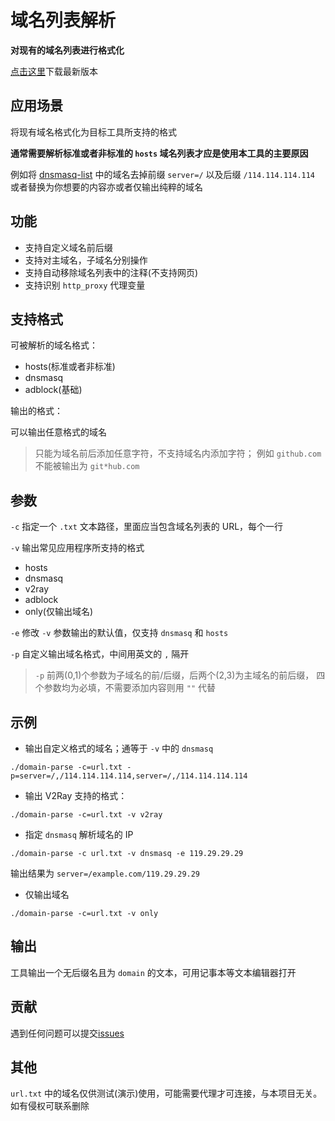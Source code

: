# 域名列表解析

**对现有的域名列表进行格式化**

[点击这里](https://github.com/CalmLong/domain-parse/releases)下载最新版本

## 应用场景

将现有域名格式化为目标工具所支持的格式

**通常需要解析标准或者非标准的 `hosts` 域名列表才应是使用本工具的主要原因**

例如将 [dnsmasq-list](https://github.com/felixonmars/dnsmasq-china-list/blob/master/accelerated-domains.china.conf) 中的域名去掉前缀 `server=/` 以及后缀 `/114.114.114.114` 
或者替换为你想要的内容亦或者仅输出纯粹的域名

## 功能

* 支持自定义域名前后缀
* 支持对主域名，子域名分别操作
* 支持自动移除域名列表中的注释(不支持网页)
* 支持识别 `http_proxy` 代理变量

## 支持格式

可被解析的域名格式：

* hosts(标准或者非标准)
* dnsmasq
* adblock(基础)

输出的格式：

可以输出任意格式的域名

> 只能为域名前后添加任意字符，不支持域名内添加字符；
> 例如 `github.com` 不能被输出为 `git*hub.com`

## 参数

`-c` 指定一个 `.txt` 文本路径，里面应当包含域名列表的 URL，每个一行

`-v` 输出常见应用程序所支持的格式

 * hosts
 * dnsmasq
 * v2ray
 * adblock
 * only(仅输出域名)
 
`-e` 修改 `-v` 参数输出的默认值，仅支持 `dnsmasq` 和 `hosts`

`-p` 自定义输出域名格式，中间用英文的 `,` 隔开

> `-p` 前两(0,1)个参数为子域名的前/后缀，后两个(2,3)为主域名的前后缀，
> 四个参数均为必填，不需要添加内容则用 `""` 代替

## 示例

* 输出自定义格式的域名；通等于 `-v` 中的 `dnsmasq`

`./domain-parse -c=url.txt -p=server=/,/114.114.114.114,server=/,/114.114.114.114`

* 输出 V2Ray 支持的格式：

`./domain-parse -c=url.txt -v v2ray`

* 指定 `dnsmasq` 解析域名的 IP

`./domain-parse -c url.txt -v dnsmasq -e 119.29.29.29`

输出结果为 `server=/example.com/119.29.29.29`

* 仅输出域名

`./domain-parse -c=url.txt -v only`

## 输出

工具输出一个无后缀名且为 `domain` 的文本，可用记事本等文本编辑器打开

## 贡献

遇到任何问题可以提交[issues](https://github.com/CalmLong/domain-parse/issues)

## 其他

`url.txt` 中的域名仅供测试(演示)使用，可能需要代理才可连接，与本项目无关。如有侵权可联系删除
